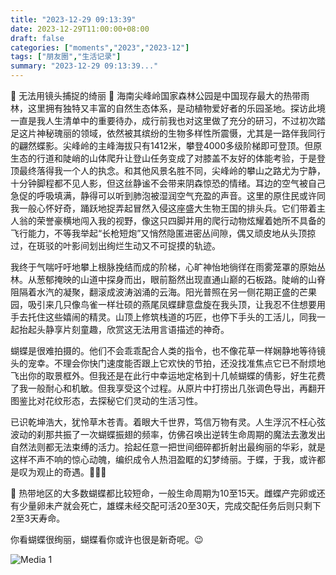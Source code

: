 ```yaml
---
title: "2023-12-29 09:13:39"
date: 2023-12-29T11:00:00+08:00
draft: false
categories: ["moments","2023","2023-12"]
tags: ["朋友圈","生活记录"]
summary: "2023-12-29 09:13:39..."
---
```


🦋 无法用镜头捕捉的绮丽 🦋
​
海南​尖峰岭国家森林公园是中国现存最大的热带雨林，这里拥有独特又丰富的自然生态体系，是动植物爱好者的乐园圣地。探访此境一直是我人生清单中的重要待办，成行前我也对这里做了充分的研习，不过初次踏足这片神秘瑰丽的领域，依然被其缤纷的生物多样性所震慑，尤其是一路伴我同行的翩然蝶影。
​
尖峰岭的主峰海拔只有1412米，攀登4000多级阶梯即可登顶。但原生态的行道和陡峭的山体爬升让登山任务变成了对膝盖不友好的体能考验，于是登顶最终落得我一个人的执念。和其他风景名胜不同，尖峰岭的攀山之路尤为宁静，十分钟脚程都不见人影，但这丝静谧不会带来阴森惊恐的情绪。耳边的空气被自己急促的呼吸填满，静得可以听到肺泡被湿润空气充盈的声音。
​
​这里的原住民或许同我一般心怀好奇，踊跃地捉弄起冒然入侵这座盛大生物王国的排头兵。它们带着主人翁的荣誉豪横地闯入我的视野，像这只四脚并用的爬行动物炫耀着她所不具备的飞行能力，不等我举起“长枪短炮”又悄然隐匿进密丛间隙，偶又顽皮地从头顶掠过，在斑驳的叶影间划出绚烂生动又不可捉摸的轨迹。

我终于气喘吁吁地攀上根脉挽结而成的阶梯，心旷神怡地徜徉在雨雾笼罩的原始丛林。从葱郁掩映的山道中探身而出，眼前豁然出现直通山巅的石板路。陡峭的山脊阻隔着水汽的凝聚，翻滚成波涛汹涌的云海。阳光普照在另一侧花期正盛的芒果园，吸引来几只像鸟雀一样壮硕的燕尾凤蝶肆意盘旋在我头顶，让我忍不住想要用手去托住这些嬉闹的精灵。山顶上修筑栈道的巧匠，也停下手头的工活儿，同我一起抬起头静享片刻童趣，欣赏这无法用言语描述的神奇。

蝴蝶是很难拍摄的。他们不会乖乖配合人类的指令，也不像花草一样娴静地等待镜头的宠幸。不理会你快门速度能否跟上它欢快的节拍，还没找准焦点它已不耐烦地飞出你的取景框外。但我还是在此行中幸运地定格到十几帧蝴蝶的倩影，好生花费了我一般耐心和机敏。但我享受这个过程。从原片中打捞出几张调色导出，再翻开图鉴比对花纹形态，去探秘它们灵动的生活习性。

已识乾坤浩大，犹怜草木苍青。着眼大千世界，笃信万物有灵。人生浮沉不枉心弦波动的刹那共振了一次蝴蝶振翅的频率，仿佛召唤出逆转生命周期的魔法去激发出自然法则都无法束缚的活力。拾起任意一把世间细碎都折射出最绚丽的华彩，就是这样不声不响的惊心动魄，编织成令人热泪盈眶的幻梦绮丽。于蝶，于我，或许都是叹为观止的奇遇。
​
​🦋🦋🦋

📖 热带地区的大多数蝴蝶都比较短命，一般生命周期为10至15天。雌蝶产完卵或还有少量卵未产就会死亡，雄蝶未经交配可活20至30天，完成交配任务后则只剩下2至3天寿命。

你看蝴蝶很绚丽，蝴蝶看你或许也很是新奇呢。😉

![Media 1](/Moments/photos/2023-12-29/202312290913390.jpg)

